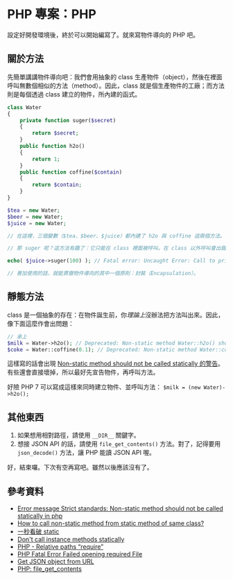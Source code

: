 # PHP 專案：PHP

設定好開發環境後，終於可以開始編寫了。就來寫物件導向的 PHP 吧。

## 關於方法

先簡單講講物件導向吧：我們會用抽象的 class 生產物件（object），然後在裡面呼叫無數個相似的方法（method）。因此，class 就是個生產物件的工廠；而方法則是每個透過 class 建立的物件，所內建的函式。

``` PHP
class Water
{
    private function suger($secret)
    {
        return $secret;
    }
    public function h2o()
    {
        return 1;
    }
    public function coffine($contain)
    {
        return $contain;
    }
}

$tea = new Water;
$beer = new Water;
$juice = new Water;

// 在這裡，三個變數（$tea、$beer、$juice）都內建了 h2o 與 coffine 這兩個方法。

// 那 suger 呢？這方法有趣了：它只能在 class 裡面被呼叫，在 class 以外呼叫會出錯：

echo( $juice->suger(100) ); // Fatal error: Uncaught Error: Call to private method Water::suger()

// 善加使用的話，就能貫徹物件導向的其中一個原則：封裝（Encapsulation）。

```

## 靜態方法

class 是一個抽象的存在：在物件誕生前，你*理論上*沒辦法把方法叫出來。因此，像下面這麼作會出問題：

``` PHP
// 承上
$milk = Water->h2o(); // Deprecated: Non-static method Water::h2o() should not be called statically...
$coke = Water::coffine(0.1); // Deprecated: Non-static method Water::coffine() should not be called statically...
```

這樣寫的話會出現 [Non-static method should not be called statically 的警告](https://stackoverflow.com/questions/4684454)。有些還會直接壞掉，所以最好先宣告物件，再呼叫方法。

好險 PHP 7 可以寫成這樣來同時建立物件、並呼叫方法： `$milk = (new Water)->h2o();`

## 其他東西

1. 如果想用相對路徑，請使用 `__DIR__` 關鍵字。
2. 想接 JSON API 的話，請使用 `file_get_contents()` 方法。對了，記得要用 `json_decode()` 方法，讓 PHP 能讀 JSON API 喔。

好，結束囉。下次有空再寫吧。雖然以後應該沒有了。

## 參考資料

* [Error message Strict standards: Non-static method should not be called statically in php](https://stackoverflow.com/questions/4684454)
* [How to call non-static method from static method of same class?](https://stackoverflow.com/questions/41631623)
* [一秒看破 static](https://weisnote.blogspot.com/2012/08/static.html)
* [Don't call instance methods statically](https://thephp.cc/news/2017/07/dont-call-instance-methods-statically)
* [PHP - Relative paths “require”](https://stackoverflow.com/questions/13898894/php-relative-paths-require)
* [PHP Fatal Error Failed opening required File](https://stackoverflow.com/questions/5364233/php-fatal-error-failed-opening-required-file)
* [Get JSON object from URL](https://stackoverflow.com/questions/15617512/get-json-object-from-url)
* [PHP: file_get_contents](https://www.php.net/manual/en/function.file-get-contents.php)
